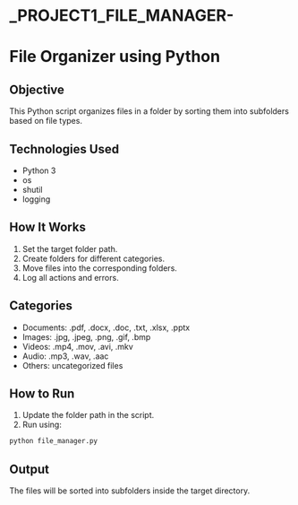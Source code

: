 # _PROJECT1_FILE_MANAGER-
# File Organizer using Python

## Objective

This Python script organizes files in a folder by sorting them into subfolders based on file types.

## Technologies Used

* Python 3
* os
* shutil
* logging

## How It Works

1. Set the target folder path.
2. Create folders for different categories.
3. Move files into the corresponding folders.
4. Log all actions and errors.

## Categories

* Documents: .pdf, .docx, .doc, .txt, .xlsx, .pptx
* Images: .jpg, .jpeg, .png, .gif, .bmp
* Videos: .mp4, .mov, .avi, .mkv
* Audio: .mp3, .wav, .aac
* Others: uncategorized files

## How to Run

1. Update the folder path in the script.
2. Run using:

```bash
python file_manager.py
```

## Output

The files will be sorted into subfolders inside the target directory.



